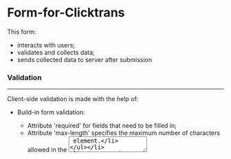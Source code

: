# Form-for-Clicktrans

This form:
* interacts with users;
* validates and collects data;
* sends collected data to server after submission

### Validation
*******
Client-side validation is made with the help of:
* Build-in form validation: 
  + Attribute 'required' for fields that need to be filled in;
  + Attribute 'max-length' specifies the maximum number of characters allowed in the <textarea> element.
* JavaScript validation:
  + prevents sending invalid data to server;
  + listens to fields value change;
  + dynamically shows messages to user describing validation constrains;
  + implemented with a help of Event Listeners and the function validateFormInfo;

  *Validation is made according to the task description. Exception: value of the 'Price netto EUR' field is also required not to be 0 or negative.*

  ### Submit 
  *******
  After the successful validation, the user is allowed to submit the form. Submission calls the function sendAllowded, that converts user's data into JSON. Then data are passed to the server via POST method using AJAX.


  If the request succeeds, the user can see a congratulation message instead of a form.
  If the request fails, the user can see an error message that suggests trying one again.




